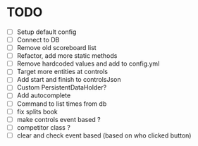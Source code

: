 # TODO

- [ ] Setup default config
- [ ] Connect to DB
- [ ] Remove old scoreboard list
- [ ] Refactor, add more static methods
- [ ] Remove hardcoded values and add to config.yml
- [ ] Target more entities at controls
- [ ] Add start and finish to controlsJson
- [ ] Custom PersistentDataHolder?
- [ ] Add autocomplete
- [ ] Command to list times from db
- [ ] fix splits book
- [ ] make controls event based ?
- [ ] competitor class ?
- [ ] clear and check event based (based on who clicked button)
